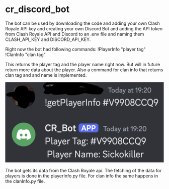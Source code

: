 # cr_discord_bot
The bot can be used by downloading the code and adding your own Clash Royale API key and creating your own Discord Bot and adding the API token from Clash Royale API and Discord to an .env file and naming them CLASH_API_KEY and DISCORD_API_KEY.

Right now the bot had following commands: 
    !PlayerInfo "player tag"
    !ClanInfo "clan tag"

This returns the player tag and the player name right now. But will in future return more data about the player. Also a command for clan info that returns clan tag and and name is implemented.

![screenshot](Screenshot.png)

The bot gets its data from the Clash Royale api. The fetching of the data for players is done in the playerInfo.py file. For clan info the same happens in the clanInfo.py file.
